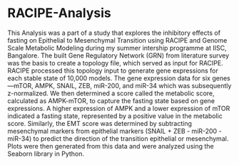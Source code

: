 # RACIPE-Analysis
This Analysis was a part of a study that explores the inhibitory effects of fasting on Epithelial to Mesenchymal Transition using RACIPE and Genome
Scale Metabolic Modeling during my summer intership programme at IISC, Bangalore. 
The built Gene Regulatory Network (GRN) from literature survey was the basis to create a topology file, which served as input for
RACIPE. RACIPE processed this topology input to generate gene expressions for each stable state of 10,000
models. The gene expression data for six genes—mTOR, AMPK, SNAIL, ZEB, miR-200, and miR-34 which
was subsequently z-normalized. We then determined a score called the metabolic score, calculated as AMPK-mTOR, to capture the fasting state based on gene expressions. A higher expression of AMPK and a
lower expression of mTOR indicated a fasting state, represented by a positive value in the metabolic score.
Similarly, the EMT score was determined by subtracting mesenchymal markers from epithelial markers
(SNAIL + ZEB - miR-200 - miR-34) to predict the direction of the transition epithelial or mesenchymal.
Plots were then generated from this data and were analyzed using the Seaborn library in Python.
